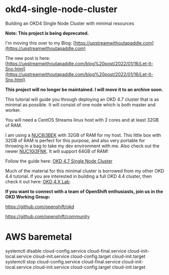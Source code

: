 # okd4-single-node-cluster
Building an OKD4 SIngle Node Cluster with minimal resources

__Note: This project is being deprecated.__   

I'm moving this over to my Blog: [https://upstreamwithoutapaddle.com](https://upstreamwithoutapaddle.com)

The new post is here: [https://upstreamwithoutapaddle.com/blog%20post/2022/01/16/Let-It-Sno.html](https://upstreamwithoutapaddle.com/blog%20post/2022/01/16/Let-It-Sno.html)


__This project will no longer be maintained.  I will move it to an archive soon.__

This tutorial will guide you through deploying an OKD 4.7 cluster that is as minimal as possible.  It will consist of one node which is both master and worker.

You will need a CentOS Streams linux host with 2 cores and at least 32GB of RAM.

I am using a [NUC8i3BEK](https://ark.intel.com/content/www/us/en/ark/products/126149/intel-nuc-kit-nuc8i3bek.html) with 32GB of RAM for my host. This little box with 32GB of RAM is perfect for this purpose, and also very portable for throwing in a bag to take my dev environment with me.  Also check out the newer [NUC10i3FNK](https://ark.intel.com/content/www/us/en/ark/products/195503/intel-nuc-10-performance-kit-nuc10i3fnk.html).  It will support 64GB of RAM!

Follow the guide here: [OKD 4.7 Single Node Cluster](https://cgruver.github.io/okd4-single-node-cluster/)

Much of the material for this minimal cluster is borrowed from my other OKD 4.4 tutorial.  If you are interested in building a full OKD 4.4 cluster, then check it out here: [OKD 4.X Lab](https://cgruver.github.io/okd4-upi-lab-setup/).

__If you want to connect with a team of OpenShift enthusiasts, join us in the OKD Working Group:__

https://github.com/openshift/okd

https://github.com/openshift/community

# AWS baremetal
systemctl disable cloud-config.service cloud-final.service cloud-init-local.service cloud-init.service cloud-config.target cloud-init.target
systemctl stop cloud-config.service cloud-final.service cloud-init-local.service cloud-init.service cloud-config.target cloud-init.target


